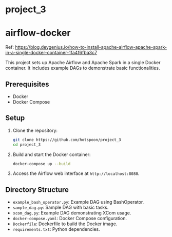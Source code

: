 # project_3

# airflow-docker

Ref: https://blog.devgenius.io/how-to-install-apache-airflow-apache-spark-in-a-single-docker-container-1fa4f6fba3c7

This project sets up Apache Airflow and Apache Spark in a single Docker container. It includes example DAGs to demonstrate basic functionalities.

## Prerequisites

- Docker
- Docker Compose

## Setup

1. Clone the repository:

   ```sh
   git clone https://github.com/hotspoon/project_3
   cd project_3
   ```

2. Build and start the Docker container:

   ```sh
   docker-compose up --build
   ```

3. Access the Airflow web interface at `http://localhost:8080`.

## Directory Structure

- `example_bash_operator.py`: Example DAG using BashOperator.
- `sample_dag.py`: Sample DAG with basic tasks.
- `xcom_dag.py`: Example DAG demonstrating XCom usage.
- `docker-compose.yaml`: Docker Compose configuration.
- `Dockerfile`: Dockerfile to build the Docker image.
- `requirements.txt`: Python dependencies.
